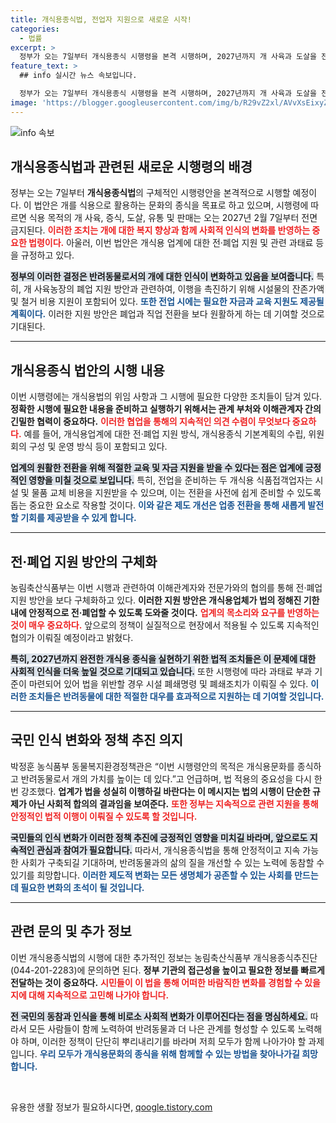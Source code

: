 ```yaml
---
title: 개식용종식법, 전업자 지원으로 새로운 시작!
categories:
  - 법률
excerpt: >
  정부가 오는 7일부터 개식용종식 시행령을 본격 시행하며, 2027년까지 개 사육과 도살을 전면 금지한다. 업계 전환 지원 방안 발표와 함께, 동물 보호에 대한 사회적 요구가 점차 반영되고 있다. 이 중요한 변화를 놓치지 마세요!
feature_text: >
  ## info 실시간 뉴스 속보입니다.

  정부가 오는 7일부터 개식용종식 시행령을 본격 시행하며, 2027년까지 개 사육과 도살을 전면 금지한다. 업계 전환 지원 방안 발표와 함께, 동물 보호에 대한 사회적 요구가 점차 반영되고 있다. 이 중요한 변화를 놓치지 마세요!
image: 'https://blogger.googleusercontent.com/img/b/R29vZ2xl/AVvXsEixyZcFfHzMRdzZMjFBmAUKJYCLCGyLL1o632UiGVXcaFdKo_bkvkuCioo0uUKlGfBVcT3P84aROyZIXSBEx3Aw5nCQ3pTgDom1WDC4m8eifvWiAmWEEVb4x6G_l8C0QH225ldMjyaFvpxGEBGNO37VmDTDMHGhJPq73UglMfDca1-0aw/s1600/blogspot.png'
---
```


<p><img src="https://blogger.googleusercontent.com/img/b/R29vZ2xl/AVvXsEixyZcFfHzMRdzZMjFBmAUKJYCLCGyLL1o632UiGVXcaFdKo_bkvkuCioo0uUKlGfBVcT3P84aROyZIXSBEx3Aw5nCQ3pTgDom1WDC4m8eifvWiAmWEEVb4x6G_l8C0QH225ldMjyaFvpxGEBGNO37VmDTDMHGhJPq73UglMfDca1-0aw/s1600/blogspot.png" alt="info 속보" /></p>

<h2 data-ke-size="size26">개식용종식법과 관련된 새로운 시행령의 배경</h2>

<p data-ke-size="size16">정부는 오는 7일부터 <b>개식용종식법</b>의 구체적인 시행령안을 본격적으로 시행할 예정이다. 이 법안은 개를 식용으로 활용하는 문화의 종식을 목표로 하고 있으며, 시행령에 따르면 식용 목적의 개 사육, 증식, 도살, 유통 및 판매는 오는 2027년 2월 7일부터 전면 금지된다. <b><span style="color: #ee2323;">이러한 조치는 개에 대한 복지 향상과 함께 사회적 인식의 변화를 반영하는 중요한 법령이다.</span></b> 아울러, 이번 법안은 개식용 업계에 대한 전·폐업 지원 및 관련 과태료 등을 규정하고 있다.</p>

<p data-ke-size="size16"><b><span style="background-color: #21538527;">정부의 이러한 결정은 반려동물로서의 개에 대한 인식이 변화하고 있음을 보여줍니다.</span></b> 특히, 개 사육농장의 폐업 지원 방안과 관련하여, 이행을 촉진하기 위해 시설물의 잔존가액 및 철거 비용 지원이 포함되어 있다. <b><span style="color: #1a5490;">또한 전업 시에는 필요한 자금과 교육 지원도 제공될 계획이다.</span></b> 이러한 지원 방안은 폐업과 직업 전환을 보다 원활하게 하는 데 기여할 것으로 기대된다.</p>

<hr>

<h2 data-ke-size="size26">개식용종식 법안의 시행 내용</h2>

<p data-ke-size="size16">이번 시행령에는 개식용법의 위임 사항과 그 시행에 필요한 다양한 조치들이 담겨 있다. <b>정확한 시행에 필요한 내용을 준비하고 실행하기 위해서는 관계 부처와 이해관계자 간의 긴밀한 협력이 중요하다.</b> <b><span style="color: #ee2323;">이러한 협업을 통해의 지속적인 의견 수렴이 무엇보다 중요하다.</span></b> 예를 들어, 개식용업계에 대한 전·폐업 지원 방식, 개식용종식 기본계획의 수립, 위원회의 구성 및 운영 방식 등이 포함되고 있다.</p>

<p data-ke-size="size16"><b><span style="background-color: #21538527;">업계의 원활한 전환을 위해 적절한 교육 및 자금 지원을 받을 수 있다는 점은 업계에 긍정적인 영향을 미칠 것으로 보입니다.</span></b> 특히, 전업을 준비하는 두 개식용 식품접객업자는 시설 및 물품 교체 비용을 지원받을 수 있으며, 이는 전환을 사전에 쉽게 준비할 수 있도록 돕는 중요한 요소로 작용할 것이다. <b><span style="color: #1a5490;">이와 같은 제도 개선은 업종 전환을 통해 새롭게 발전할 기회를 제공받을 수 있게 합니다.</span></b></p>

<hr>

<h2 data-ke-size="size26">전·폐업 지원 방안의 구체화</h2>

<p data-ke-size="size16">농림축산식품부는 이번 시행과 관련하여 이해관계자와 전문가와의 협의를 통해 전·폐업 지원 방안을 보다 구체화하고 있다. <b>이러한 지원 방안은 개식용업체가 법의 정해진 기한 내에 안정적으로 전·폐업할 수 있도록 도와줄 것이다.</b> <b><span style="color: #ee2323;">업계의 목소리와 요구를 반영하는 것이 매우 중요하다.</span></b> 앞으로의 정책이 실질적으로 현장에서 적용될 수 있도록 지속적인 협의가 이뤄질 예정이라고 밝혔다. </p>

<p data-ke-size="size16"><b><span style="background-color: #21538527;">특히, 2027년까지 완전한 개식용 종식을 실현하기 위한 법적 조치들은 이 문제에 대한 사회적 인식을 더욱 높일 것으로 기대되고 있습니다.</span></b> 또한 시행령에 따라 과태료 부과 기준이 마련되어 있어 법을 위반할 경우 시설 폐쇄명령 및 폐쇄조치가 이뤄질 수 있다. <b><span style="color: #1a5490;">이러한 조치들은 반려동물에 대한 적절한 대우를 효과적으로 지원하는 데 기여할 것입니다.</span></b></p>

<hr>

<h2 data-ke-size="size26">국민 인식 변화와 정책 추진 의지</h2>

<p data-ke-size="size16">박정훈 농식품부 동물복지환경정책관은 “이번 시행령안의 목적은 개식용문화를 종식하고 반려동물로서 개의 가치를 높이는 데 있다.”고 언급하며, 법 적용의 중요성을 다시 한번 강조했다. <b>업계가 법을 성실히 이행하길 바란다는 이 메시지는 법의 시행이 단순한 규제가 아닌 사회적 합의의 결과임을 보여준다.</b> <b><span style="color: #ee2323;">또한 정부는 지속적으로 관련 지원을 통해 안정적인 법적 이행이 이뤄질 수 있도록 할 것입니다.</span></b></p>

<p data-ke-size="size16"><b><span style="background-color: #21538527;">국민들의 인식 변화가 이러한 정책 추진에 긍정적인 영향을 미치길 바라며, 앞으로도 지속적인 관심과 참여가 필요합니다.</span></b> 따라서, 개식용종식법을 통해 안정적이고 지속 가능한 사회가 구축되길 기대하며, 반려동물과의 삶의 질을 개선할 수 있는 노력에 동참할 수 있기를 희망합니다. <b><span style="color: #1a5490;">이러한 제도적 변화는 모든 생명체가 공존할 수 있는 사회를 만드는 데 필요한 변화의 초석이 될 것입니다.</span></b></p>

<hr>

<h2 data-ke-size="size26">관련 문의 및 추가 정보</h2>

<p data-ke-size="size16">이번 개식용종식법의 시행에 대한 추가적인 정보는 농림축산식품부 개식용종식추진단(044-201-2283)에 문의하면 된다. <b>정부 기관의 접근성을 높이고 필요한 정보를 빠르게 전달하는 것이 중요하다.</b> <b><span style="color: #ee2323;">시민들이 이 법을 통해 어떠한 바람직한 변화를 경험할 수 있을지에 대해 지속적으로 고민해 나가야 합니다.</span></b></p>

<p data-ke-size="size16"><b><span style="background-color: #21538527;">전 국민의 동참과 인식을 통해 비로소 사회적 변화가 이루어진다는 점을 명심하세요.</span></b> 따라서 모든 사람들이 함께 노력하여 반려동물과 더 나은 관계를 형성할 수 있도록 노력해야 하며, 이러한 정책이 단단히 뿌리내리기를 바라며 저희 모두가 함께 나아가야 할 과제입니다. <b><span style="color: #1a5490;">우리 모두가 개식용문화의 종식을 위해 함께할 수 있는 방법을 찾아나가길 희망합니다.</span></b></p>

<p data-ke-size="size16">&nbsp;</p>
유용한 생활 정보가 필요하시다면, <a href="https://qoogle.tistory.com" rel="dofollow">qoogle.tistory.com</a>


